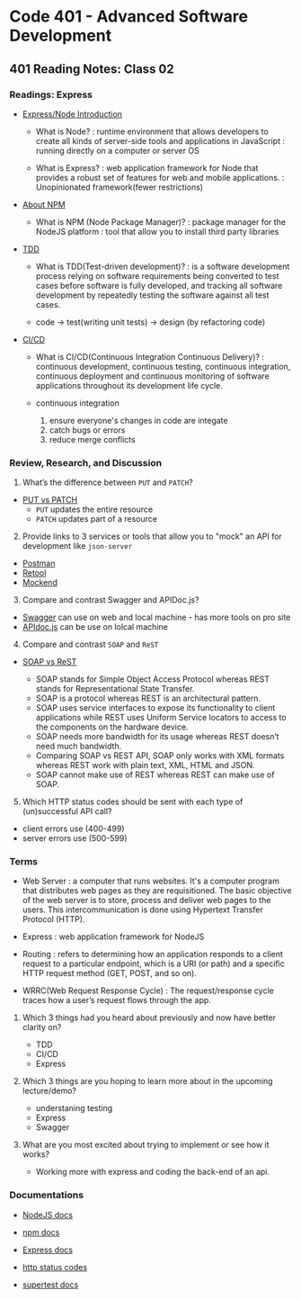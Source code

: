 # Code 401 - Advanced Software Development

## 401 Reading Notes: Class 02

### Readings: Express

  - [Express/Node Introduction](https://developer.mozilla.org/en-US/docs/Learn/Server-side/Express_Nodejs/Introduction)

    - What is Node?
      : runtime environment that allows developers to create all kinds of server-side tools and applications in JavaScript
      : running directly on a computer or server OS

    - What is Express?
      : web application framework for Node that provides a robust set of features for web and mobile applications.
      : Unopinionated framework(fewer restrictions)

  - [About NPM](https://docs.npmjs.com/about-npm)

    - What is NPM (Node Package Manager)?
      : package manager for the NodeJS platform
      : tool that allow you to install third party libraries

  - [TDD](https://www.agilealliance.org/glossary/tdd/#q=~(infinite~false~filters~(postType~(~'page~'post~'aa_book~'aa_event_session~'aa_experience_report~'aa_glossary~'aa_research_paper~'aa_video)~tags~(~'tdd))~searchTerm~'~sort~false~sortDirection~'asc~page~1))

    - What is TDD(Test-driven development)?
      : is a software development process relying on software requirements being converted to test cases before software is fully developed, and tracking all software development by repeatedly testing the software against all test cases.

    - code -> test(writing unit tests) -> design (by refactoring code)

  - [CI/CD](https://www.youtube.com/watch?v=xSv_m3KhUO8)

    - What is CI/CD(Continuous Integration Continuous Delivery)?
      : continuous development, continuous testing, continuous integration, continuous deployment and continuous monitoring of software applications throughout its development life cycle.

    - continuous integration
      1. ensure everyone's changes in code are integate
      2. catch bugs or errors
      3. reduce merge conflicts

### Review, Research, and Discussion

  1. What’s the difference between `PUT` and `PATCH`? 
  
   - [PUT vs PATCH](https://rapidapi.com/blog/put-vs-patch/)
      - `PUT` updates the entire resource
      - `PATCH` updates part of a resource

  2. Provide links to 3 services or tools that allow you to "mock" an API for development like `json-server`

   - [Postman](https://www.postman.com/)
   - [Retool](https://docs.retool.com/docs)
   - [Mockend](https://mockend.com/)

  3. Compare and contrast Swagger and APIDoc.js? 
    
   - [Swagger](https://swagger.io/) can use on web and local machine - has more tools on pro site 
   - [APIdoc.js](https://apidocjs.com/) can be use on lolcal machine

  4. Compare and contrast `SOAP` and `ReST`

   - [SOAP vs ReST](https://www.guru99.com/comparison-between-web-services.html)
  
      - SOAP stands for Simple Object Access Protocol whereas REST stands for Representational State Transfer.
      - SOAP is a protocol whereas REST is an architectural pattern.
      - SOAP uses service interfaces to expose its functionality to client applications while REST uses Uniform Service locators to access to the components on the hardware device.
      - SOAP needs more bandwidth for its usage whereas REST doesn’t need much bandwidth.
      - Comparing SOAP vs REST API, SOAP only works with XML formats whereas REST work with plain text, XML, HTML and JSON.
      - SOAP cannot make use of REST whereas REST can make use of SOAP.

  5. Which HTTP status codes should be sent with each type of (un)successful API call?

   - client errors use (400-499)
   - server errors use (500-599)

### Terms

   - Web Server 
     : a computer that runs websites. It's a computer program that distributes web pages as they are requisitioned. The basic objective of the web server is to store, process and deliver web pages to the users. This intercommunication is done using Hypertext Transfer Protocol (HTTP).

   - Express
     : web application framework for NodeJS

   - Routing
     : refers to determining how an application responds to a client request to a particular endpoint, which is a URI (or path) and a specific HTTP request method (GET, POST, and so on).

   - WRRC(Web Request Response Cycle)
     : The request/response cycle traces how a user’s request flows through the app.

1. Which 3 things had you heard about previously and now have better clarity on?
    - TDD
    - CI/CD
    - Express

2. Which 3 things are you hoping to learn more about in the upcoming lecture/demo?
    - understaning testing
    - Express
    - Swagger

3. What are you most excited about trying to implement or see how it works?
    - Working more with express and coding the back-end of an api.

### Documentations

 - [NodeJS docs](https://nodejs.org/en/docs/)

 - [npm docs](https://docs.npmjs.com/)

 - [Express docs](https://expressjs.com/en/4x/api.html)

 - [http status codes](https://www.restapitutorial.com/httpstatuscodes.html)

 - [supertest docs](https://github.com/visionmedia/supertest)
